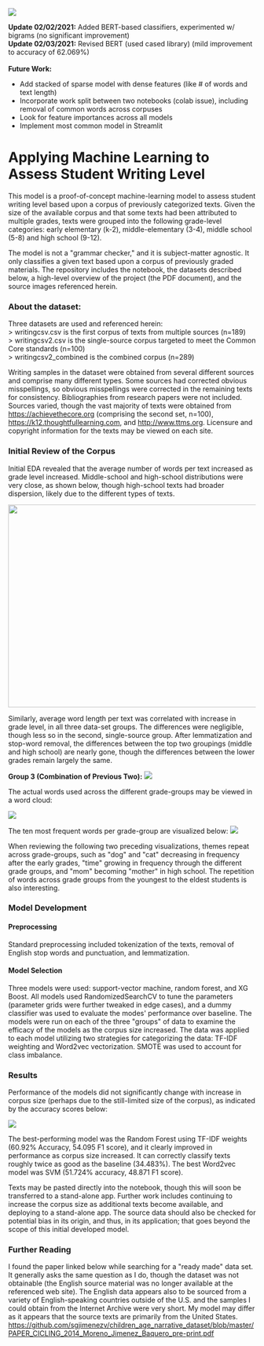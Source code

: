 <img align="center" src="https://github.com/jnels13/Screening-Childrens-Writing-Level-With-NLP/blob/main/Source%20Images/StudentWritingBanner.JPG" width="auto" height="auto">

**Update 02/02/2021:** Added BERT-based classifiers, experimented w/ bigrams (no significant improvement)<br>
**Update 02/03/2021:** Revised BERT (used cased library) (mild improvement to accuracy of 62.069%)<br>
<br>
**Future Work:** <ul>
<li>Add stacked of sparse model with dense features (like # of words and text length)
<li>Incorporate work split between two notebooks (colab issue), including removal of common words across corpuses
<li>Look for feature importances across all models
<li>Implement most common model in Streamlit
</ul>

# Applying Machine Learning to Assess Student Writing Level

This model is a proof-of-concept machine-learning model to assess student writing level based upon a corpus of previously categorized texts. Given the size of the available corpus and that some texts had been attributed to multiple grades, texts were grouped into the following grade-level categories: early elementary (k-2), middle-elementary (3-4), middle school (5-8) and high school (9-12). 

The model is not a "grammar checker," and it is subject-matter agnostic. It only classifies a given text based upon a corpus of previously graded materials. The repository includes the notebook, the datasets described below, a high-level overview of the project (the PDF document), and the source images referenced herein. 

### About the dataset:

Three datasets are used and referenced herein: 
<br>> writingcsv.csv is the first corpus of texts from multiple sources (n=189)
<br>> writingcsv2.csv is the single-source corpus targeted to meet the Common Core standards (n=100)
<br>> writingcsv2_combined is the combined corpus (n=289)

Writing samples in the dataset were obtained from several different sources and comprise many different types. Some sources had corrected obvious misspellings, so obvious misspellings were corrected in the remaining texts for consistency. Bibliographies from research papers were not included.  Sources varied, though the vast majority of texts were obtained from https://achievethecore.org (comprising the second set, n=100), https://k12.thoughtfullearning.com, and http://www.ttms.org. Licensure and copyright information for the texts may be viewed on each site. 

###  Initial Review of the Corpus

Initial EDA revealed that the average number of words per text increased as grade level increased. Middle-school and high-school distributions were very close, as shown below, though high-school texts had broader dispersion, likely due to the different types of texts. 

<img src="https://github.com/jnels13/Screening-Childrens-Writing-Level-With-NLP/blob/main/Source%20Images/3_numwords.png" width="592" height="413">

Similarly, average word length per text was correlated with increase in grade level, in all three data-set groups. The differences were negligible, though less so in the second, single-source group.  After lemmatization and stop-word removal, the differences between the top two groupings (middle and high school) are nearly gone, though the differences between the lower grades remain largely the same.

**Group 3 (Combination of Previous Two):** 
<img src="https://github.com/jnels13/Screening-Childrens-Writing-Level-With-NLP/blob/main/Source%20Images/3_wordlen.png">

The actual words used across the different grade-groups may be viewed in a word cloud: 

<img src="https://github.com/jnels13/Screening-Childrens-Writing-Level-With-NLP/blob/main/Source%20Images/wc_3.png">

The ten most frequent words per grade-group are visualized below: 
<img src="https://github.com/jnels13/Screening-Childrens-Writing-Level-With-NLP/blob/main/Source%20Images/most_important.png">

When reviewing the following two preceding visualizations, themes repeat across grade-groups, such as "dog" and "cat" decreasing in frequency after the early grades, "time" growing in frequency through the different grade groups, and "mom" becoming "mother" in high school.  The repetition of words across grade groups from the youngest to the eldest students is also interesting. 

### Model Development

#### Preprocessing

Standard preprocessing included tokenization of the texts, removal of English stop words and punctuation, and lemmatization. 

#### Model Selection

Three models were used: support-vector machine, random forest, and XG Boost. All models used RandomizedSearchCV to tune the parameters (parameter grids were further tweaked in edge cases), and a dummy classifier was used to evaluate the modes' performance over baseline. The models were run on each of the three "groups" of data to examine the efficacy of the models as the corpus size increased. The data was applied to each model utilizing two strategies for categorizing the data: TF-IDF weighting and Word2vec vectorization.  SMOTE was used to account for class imbalance. 

### Results

Performance of the models did not significantly change with increase in corpus size (perhaps due to the still-limited size of the corpus), as indicated by the accuracy scores below:

<img src="https://github.com/jnels13/Screening-Childrens-Writing-Level-With-NLP/blob/main/Source%20Images/Accuracy_Scores.png">

The best-performing model was the Random Forest using TF-IDF weights (60.92% Accuracy, 54.095 F1 score), and it clearly improved in performance as corpus size increased. It can correctly classify texts roughly twice as good as the baseline (34.483%). The best Word2vec model was SVM (51.724% accuracy, 48.871 F1 score).

Texts may be pasted directly into the notebook, though this will soon be transferred to a stand-alone app.  Further work includes continuing to increase the corpus size as additional texts become available, and deploying to a stand-alone app. The source data should also be checked for potential bias in its origin, and thus, in its application; that goes beyond the scope of this initial developed model.

### Further Reading

I found the paper linked below while searching for a "ready made" data set. It generally asks the same question as I do, though the dataset was not obtainable (the English source material was no longer available at the referenced web site). The English data appears also to be sourced from a variety of English-speaking countries outside of the U.S. and the samples I could obtain from the Internet Archive were very short.  My model may differ as it appears that the source texts are primarily from the United States.  https://github.com/sgjimenezv/children_age_narrative_dataset/blob/master/PAPER_CICLING_2014_Moreno_Jimenez_Baquero_pre-print.pdf
